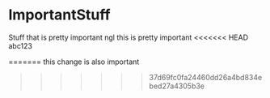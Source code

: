 # ImportantStuff
Stuff that is pretty important
ngl this is pretty important
<<<<<<< HEAD
abc123

=======
this change is also important
>>>>>>> 37d69fc0fa24460dd26a4bd834ebed27a4305b3e
